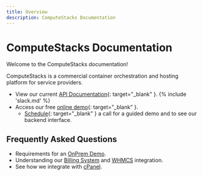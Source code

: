 ```yaml
---
title: Overview
description: ComputeStacks Documentation
---
```

# ComputeStacks Documentation

Welcome to the ComputeStacks documentation!

ComputeStacks is a commercial container orchestration and hosting platform for service providers.

* View our current [API Documentation](https://demo.computestacks/documentation/api){: target="_blank" }.
{% include 'slack.md' %}
* Access our free [online demo](https://demo.computestacks.net){: target="_blank" }.
    * [Schedule](https://www.computestacks.com/demo){: target="_blank" } a call for a guided demo and to see our backend interface.

## Frequently Asked Questions

* Requirements for an [OnPrem Demo](admin_guide/getting_started/onprem-demo.md).
* Understanding our [Billing System](admin_guide/billing/index.md) and [WHMCS](admin_guide/integrations/whmcs_plugin.md) integration.
* See how we integrate with [cPanel](admin_guide/integrations/cpanel_plugin.md).

